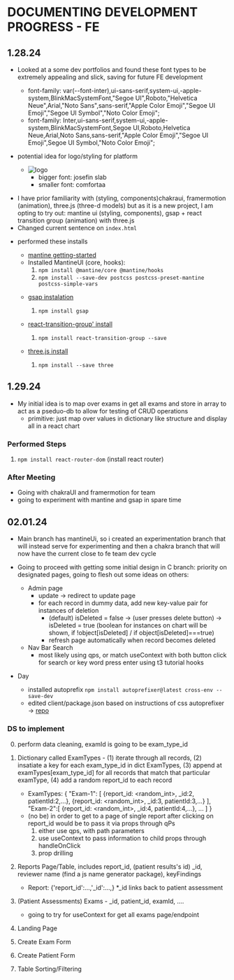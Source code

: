 # DOCUMENTING DEVELOPMENT PROGRESS - FE
## 1.28.24
* Looked at a some dev portfolios and found these font types to be extremely appealing and slick, saving for future FE development
    - font-family: var(--font-inter),ui-sans-serif,system-ui,-apple-system,BlinkMacSystemFont,"Segoe UI",Roboto,"Helvetica Neue",Arial,"Noto Sans",sans-serif,"Apple Color Emoji","Segoe UI Emoji","Segoe UI Symbol","Noto Color Emoji";
    - font-family: Inter,ui-sans-serif,system-ui,-apple-system,BlinkMacSystemFont,Segoe UI,Roboto,Helvetica Neue,Arial,Noto Sans,sans-serif,"Apple Color Emoji","Segoe UI Emoji",Segoe UI Symbol,"Noto Color Emoji";

* potential idea for logo/styling for platform
    - ![logo](potential_logo.png)
        * bigger font: josefin slab
        * smaller font: comfortaa

- I have prior familiarity with (styling, components)chakraui, framermotion (animation), three.js (three-d models) but as it is a new project, I am opting to try out: mantine ui (styling, components), gsap + react transition group (animation) with three.js
- Changed current sentence on `index.html`

* performed these installs
    - [mantine getting-started](https://mantine.dev/getting-started/)
    * Installed MantineUI (core, hooks):
        1. `npm install @mantine/core @mantine/hooks`
        2. `npm install --save-dev postcss postcss-preset-mantine postcss-simple-vars`

    - [gsap instalation](https://gsap.com/docs/v3/Installation)
        1. `npm install gsap`
    - [react-transition-group' install](https://reactcommunity.org/react-transition-group/)
        1.  `npm install react-transition-group --save`

    - [three.js install](https://threejs.org/docs/#manual/en/introduction/Installation)
        1. `npm install --save three`

## 1.29.24
- My initial idea is to map over exams in get all exams and store in array to act as a pseduo-db to allow for testing of CRUD operations
    * primitive: just map over values in dictionary like structure and display all in a react chart

### Performed Steps
1. `npm install react-router-dom` (install react router)
### After Meeting
- Going with chakraUI and framermotion for team
- going to experiment with mantine and gsap in spare time

## 02.01.24
- Main branch has mantineUi, so i created an experimentation branch that will instead serve for experimenting and then a chakra branch that will now have the current close to fe team dev cycle

- Going to proceed with getting some initial design in C branch: priority on designated pages, going to flesh out some ideas on others:
    * Admin page
        - update -> redirect to update page
        - for each record in dummy data, add new key-value pair for instances of deletion
            * (default) isDeleted = false -> (user presses delete button) -> isDeleted = true (boolean for instances on chart will be shown, if !object[isDeleted] / if object[isDeleted]===true)
            * refresh page automatically when record becomes deleted
    * Nav Bar Search
        - most likely using qps, or match useContext with both button click for search or key word press enter using t3 tutorial hooks

- Day
    * installed autoprefix `npm install autoprefixer@latest cross-env --save-dev`
    * edited client/package.json based on instructions of css autoprefixer -> [repo](https://github.com/postcss/autoprefixer)

### DS to implement
0. perform data cleaning, examId is going to be exam_type_id

1. Dictionary called ExamTypes - (1) iterate through all records, (2) insatiate a key for each exam_type_id in dict ExamTypes, (3) append at examTypes[exam_type_id] for all records that match that particular examType, (4) add a random report_id to each record
    - ExamTypes: {
        "Exam-1": [
            {report_id: <random_int>, _id:2, patientId:2,...},
            {report_id: <random_int>, _id:3, patientId:3,...}
        ],
        "Exam-2":[
            {report_id: <random_int>, _id:4, patientId:4,...},
            ...
        ]
    }
    * (no be) in order to get to a page of single report after clicking on report_id would be to pass it via props through qPs
        1. either use qps, with path parameters
        2. use useContext to pass information to child props through handleOnClick
        3. prop drilling

2. Reports Page/Table, includes report_id, (patient results's id) _id, reviewer name (find a js name generator package), keyFindings
    - Report: {'report_id':...,'_id':...,}
    *_id links back to patient assessment
3. (Patient Assessments) Exams - _id, patient_id, examId, ....
    - going to try for useContext for get all exams page/endpoint

4. Landing Page
5. Create Exam Form
6. Create Patient Form
7. Table Sorting/Filtering
